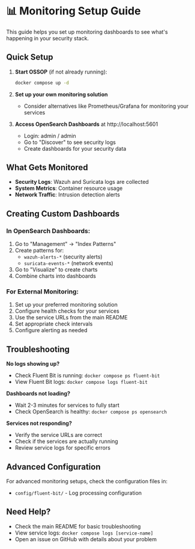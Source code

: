# 📊 Monitoring Setup Guide

This guide helps you set up monitoring dashboards to see what's happening in your security stack.

## Quick Setup

1. **Start OSSOP** (if not already running):
   ```bash
   docker compose up -d
   ```

2. **Set up your own monitoring solution** 
   - Consider alternatives like Prometheus/Grafana for monitoring your services

3. **Access OpenSearch Dashboards** at http://localhost:5601
   - Login: admin / admin
   - Go to "Discover" to see security logs
   - Create dashboards for your security data

## What Gets Monitored

- **Security Logs**: Wazuh and Suricata logs are collected
- **System Metrics**: Container resource usage  
- **Network Traffic**: Intrusion detection alerts

## Creating Custom Dashboards

### In OpenSearch Dashboards:
1. Go to "Management" → "Index Patterns"
2. Create patterns for:
   - `wazuh-alerts-*` (security alerts)
   - `suricata-events-*` (network events)
3. Go to "Visualize" to create charts
4. Combine charts into dashboards

### For External Monitoring:
1. Set up your preferred monitoring solution
2. Configure health checks for your services
3. Use the service URLs from the main README
4. Set appropriate check intervals
5. Configure alerting as needed

## Troubleshooting

**No logs showing up?**
- Check Fluent Bit is running: `docker compose ps fluent-bit`
- View Fluent Bit logs: `docker compose logs fluent-bit`

**Dashboards not loading?**
- Wait 2-3 minutes for services to fully start
- Check OpenSearch is healthy: `docker compose ps opensearch`

**Services not responding?**
- Verify the service URLs are correct
- Check if the services are actually running
- Review service logs for specific errors

## Advanced Configuration

For advanced monitoring setups, check the configuration files in:
- `config/fluent-bit/` - Log processing configuration

## Need Help?

- Check the main README for basic troubleshooting
- View service logs: `docker compose logs [service-name]`
- Open an issue on GitHub with details about your problem